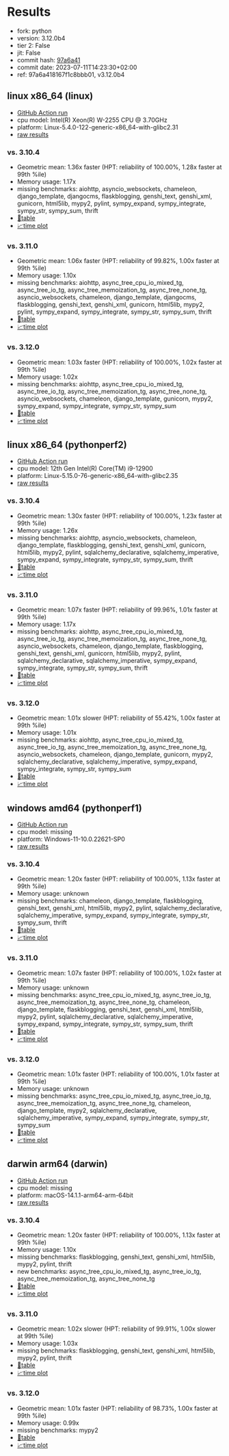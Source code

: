 # Results

- fork: python
- version: 3.12.0b4
- tier 2: False
- jit: False
- commit hash: [97a6a41](https://github.com/python/cpython/commit/97a6a41)
- commit date: 2023-07-11T14:23:30+02:00
- ref: 97a6a418167f1c8bbb01, v3.12.0b4

## linux x86_64 (linux)

- [GitHub Action run](https://github.com/faster-cpython/benchmarking/actions/runs/5977401451)
- cpu model: Intel(R) Xeon(R) W-2255 CPU @ 3.70GHz
- platform: Linux-5.4.0-122-generic-x86_64-with-glibc2.31
- [raw results](bm-20230711-linux-x86_64-python-v3.12.0b4-3.12.0b4-97a6a41.json)

### vs. 3.10.4

- Geometric mean: 1.36x faster (HPT: reliability of 100.00%, 1.28x faster at 99th %ile)
- Memory usage: 1.17x
- missing benchmarks: aiohttp, asyncio_websockets, chameleon, django_template, djangocms, flaskblogging, genshi_text, genshi_xml, gunicorn, html5lib, mypy2, pylint, sympy_expand, sympy_integrate, sympy_str, sympy_sum, thrift
- [📄table](bm-20230711-linux-x86_64-python-v3.12.0b4-3.12.0b4-97a6a41-vs-3.10.4.md)
- [📈time plot](bm-20230711-linux-x86_64-python-v3.12.0b4-3.12.0b4-97a6a41-vs-3.10.4.png)

### vs. 3.11.0

- Geometric mean: 1.06x faster (HPT: reliability of 99.82%, 1.00x faster at 99th %ile)
- Memory usage: 1.10x
- missing benchmarks: aiohttp, async_tree_cpu_io_mixed_tg, async_tree_io_tg, async_tree_memoization_tg, async_tree_none_tg, asyncio_websockets, chameleon, django_template, djangocms, flaskblogging, genshi_text, genshi_xml, gunicorn, html5lib, mypy2, pylint, sympy_expand, sympy_integrate, sympy_str, sympy_sum, thrift
- [📄table](bm-20230711-linux-x86_64-python-v3.12.0b4-3.12.0b4-97a6a41-vs-3.11.0.md)
- [📈time plot](bm-20230711-linux-x86_64-python-v3.12.0b4-3.12.0b4-97a6a41-vs-3.11.0.png)

### vs. 3.12.0

- Geometric mean: 1.03x faster (HPT: reliability of 100.00%, 1.02x faster at 99th %ile)
- Memory usage: 1.02x
- missing benchmarks: aiohttp, async_tree_cpu_io_mixed_tg, async_tree_io_tg, async_tree_memoization_tg, async_tree_none_tg, asyncio_websockets, chameleon, django_template, gunicorn, mypy2, sympy_expand, sympy_integrate, sympy_str, sympy_sum
- [📄table](bm-20230711-linux-x86_64-python-v3.12.0b4-3.12.0b4-97a6a41-vs-3.12.0.md)
- [📈time plot](bm-20230711-linux-x86_64-python-v3.12.0b4-3.12.0b4-97a6a41-vs-3.12.0.png)

## linux x86_64 (pythonperf2)

- [GitHub Action run](https://github.com/faster-cpython/benchmarking/actions/runs/5977401451)
- cpu model: 12th Gen Intel(R) Core(TM) i9-12900
- platform: Linux-5.15.0-76-generic-x86_64-with-glibc2.35
- [raw results](bm-20230711-pythonperf2-x86_64-python-v3.12.0b4-3.12.0b4-97a6a41.json)

### vs. 3.10.4

- Geometric mean: 1.30x faster (HPT: reliability of 100.00%, 1.23x faster at 99th %ile)
- Memory usage: 1.26x
- missing benchmarks: aiohttp, asyncio_websockets, chameleon, django_template, flaskblogging, genshi_text, genshi_xml, gunicorn, html5lib, mypy2, pylint, sqlalchemy_declarative, sqlalchemy_imperative, sympy_expand, sympy_integrate, sympy_str, sympy_sum, thrift
- [📄table](bm-20230711-pythonperf2-x86_64-python-v3.12.0b4-3.12.0b4-97a6a41-vs-3.10.4.md)
- [📈time plot](bm-20230711-pythonperf2-x86_64-python-v3.12.0b4-3.12.0b4-97a6a41-vs-3.10.4.png)

### vs. 3.11.0

- Geometric mean: 1.07x faster (HPT: reliability of 99.96%, 1.01x faster at 99th %ile)
- Memory usage: 1.17x
- missing benchmarks: aiohttp, async_tree_cpu_io_mixed_tg, async_tree_io_tg, async_tree_memoization_tg, async_tree_none_tg, asyncio_websockets, chameleon, django_template, flaskblogging, genshi_text, genshi_xml, gunicorn, html5lib, mypy2, pylint, sqlalchemy_declarative, sqlalchemy_imperative, sympy_expand, sympy_integrate, sympy_str, sympy_sum, thrift
- [📄table](bm-20230711-pythonperf2-x86_64-python-v3.12.0b4-3.12.0b4-97a6a41-vs-3.11.0.md)
- [📈time plot](bm-20230711-pythonperf2-x86_64-python-v3.12.0b4-3.12.0b4-97a6a41-vs-3.11.0.png)

### vs. 3.12.0

- Geometric mean: 1.01x slower (HPT: reliability of 55.42%, 1.00x faster at 99th %ile)
- Memory usage: 1.01x
- missing benchmarks: aiohttp, async_tree_cpu_io_mixed_tg, async_tree_io_tg, async_tree_memoization_tg, async_tree_none_tg, asyncio_websockets, chameleon, django_template, gunicorn, mypy2, sqlalchemy_declarative, sqlalchemy_imperative, sympy_expand, sympy_integrate, sympy_str, sympy_sum
- [📄table](bm-20230711-pythonperf2-x86_64-python-v3.12.0b4-3.12.0b4-97a6a41-vs-3.12.0.md)
- [📈time plot](bm-20230711-pythonperf2-x86_64-python-v3.12.0b4-3.12.0b4-97a6a41-vs-3.12.0.png)

## windows amd64 (pythonperf1)

- [GitHub Action run](https://github.com/faster-cpython/benchmarking/actions/runs/5977401451)
- cpu model: missing
- platform: Windows-11-10.0.22621-SP0
- [raw results](bm-20230711-pythonperf1-amd64-python-v3.12.0b4-3.12.0b4-97a6a41.json)

### vs. 3.10.4

- Geometric mean: 1.20x faster (HPT: reliability of 100.00%, 1.13x faster at 99th %ile)
- Memory usage: unknown
- missing benchmarks: chameleon, django_template, flaskblogging, genshi_text, genshi_xml, html5lib, mypy2, pylint, sqlalchemy_declarative, sqlalchemy_imperative, sympy_expand, sympy_integrate, sympy_str, sympy_sum, thrift
- [📄table](bm-20230711-pythonperf1-amd64-python-v3.12.0b4-3.12.0b4-97a6a41-vs-3.10.4.md)
- [📈time plot](bm-20230711-pythonperf1-amd64-python-v3.12.0b4-3.12.0b4-97a6a41-vs-3.10.4.png)

### vs. 3.11.0

- Geometric mean: 1.07x faster (HPT: reliability of 100.00%, 1.02x faster at 99th %ile)
- Memory usage: unknown
- missing benchmarks: async_tree_cpu_io_mixed_tg, async_tree_io_tg, async_tree_memoization_tg, async_tree_none_tg, chameleon, django_template, flaskblogging, genshi_text, genshi_xml, html5lib, mypy2, pylint, sqlalchemy_declarative, sqlalchemy_imperative, sympy_expand, sympy_integrate, sympy_str, sympy_sum, thrift
- [📄table](bm-20230711-pythonperf1-amd64-python-v3.12.0b4-3.12.0b4-97a6a41-vs-3.11.0.md)
- [📈time plot](bm-20230711-pythonperf1-amd64-python-v3.12.0b4-3.12.0b4-97a6a41-vs-3.11.0.png)

### vs. 3.12.0

- Geometric mean: 1.01x faster (HPT: reliability of 100.00%, 1.01x faster at 99th %ile)
- Memory usage: unknown
- missing benchmarks: async_tree_cpu_io_mixed_tg, async_tree_io_tg, async_tree_memoization_tg, async_tree_none_tg, chameleon, django_template, mypy2, sqlalchemy_declarative, sqlalchemy_imperative, sympy_expand, sympy_integrate, sympy_str, sympy_sum
- [📄table](bm-20230711-pythonperf1-amd64-python-v3.12.0b4-3.12.0b4-97a6a41-vs-3.12.0.md)
- [📈time plot](bm-20230711-pythonperf1-amd64-python-v3.12.0b4-3.12.0b4-97a6a41-vs-3.12.0.png)

## darwin arm64 (darwin)

- [GitHub Action run](https://github.com/faster-cpython/benchmarking/actions/runs/6961755556)
- cpu model: missing
- platform: macOS-14.1.1-arm64-arm-64bit
- [raw results](bm-20230711-darwin-arm64-python-97a6a418167f1c8bbb01-3.12.0b4-97a6a41.json)

### vs. 3.10.4

- Geometric mean: 1.20x faster (HPT: reliability of 100.00%, 1.13x faster at 99th %ile)
- Memory usage: 1.10x
- missing benchmarks: flaskblogging, genshi_text, genshi_xml, html5lib, mypy2, pylint, thrift
- new benchmarks: async_tree_cpu_io_mixed_tg, async_tree_io_tg, async_tree_memoization_tg, async_tree_none_tg
- [📄table](bm-20230711-darwin-arm64-python-97a6a418167f1c8bbb01-3.12.0b4-97a6a41-vs-3.10.4.md)
- [📈time plot](bm-20230711-darwin-arm64-python-97a6a418167f1c8bbb01-3.12.0b4-97a6a41-vs-3.10.4.png)

### vs. 3.11.0

- Geometric mean: 1.02x slower (HPT: reliability of 99.91%, 1.00x slower at 99th %ile)
- Memory usage: 1.03x
- missing benchmarks: flaskblogging, genshi_text, genshi_xml, html5lib, mypy2, pylint, thrift
- [📄table](bm-20230711-darwin-arm64-python-97a6a418167f1c8bbb01-3.12.0b4-97a6a41-vs-3.11.0.md)
- [📈time plot](bm-20230711-darwin-arm64-python-97a6a418167f1c8bbb01-3.12.0b4-97a6a41-vs-3.11.0.png)

### vs. 3.12.0

- Geometric mean: 1.01x faster (HPT: reliability of 98.73%, 1.00x faster at 99th %ile)
- Memory usage: 0.99x
- missing benchmarks: mypy2
- [📄table](bm-20230711-darwin-arm64-python-97a6a418167f1c8bbb01-3.12.0b4-97a6a41-vs-3.12.0.md)
- [📈time plot](bm-20230711-darwin-arm64-python-97a6a418167f1c8bbb01-3.12.0b4-97a6a41-vs-3.12.0.png)

